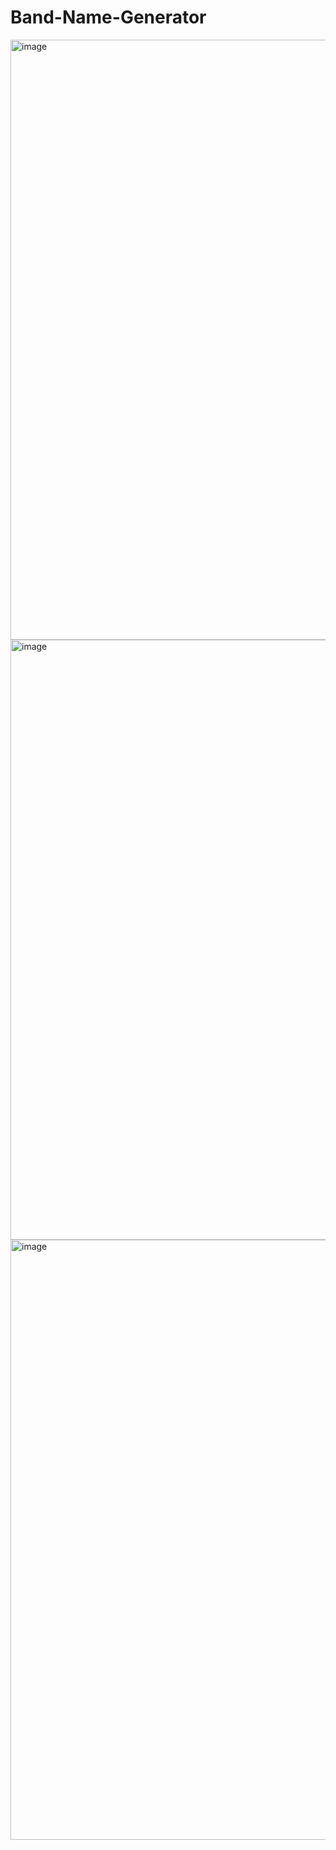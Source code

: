 # Band-Name-Generator


<img width="960" alt="image" src="https://github.com/AkashJana18/Band-Name/assets/103350981/059fe672-e2eb-447b-bfc5-46cb66304de1">
<img width="960" alt="image" src="https://github.com/AkashJana18/Band-Name/assets/103350981/fc85a513-3c63-45bc-b922-00f3cae8dc03">
<img width="960" alt="image" src="https://github.com/AkashJana18/Band-Name/assets/103350981/740ff36e-b66e-4543-bd18-a77c27539f5c">


